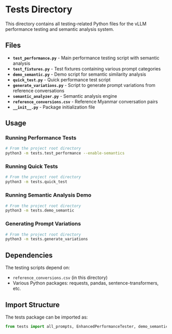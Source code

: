 # Tests Directory

This directory contains all testing-related Python files for the vLLM performance testing and semantic analysis system.

## Files

- **`test_performance.py`** - Main performance testing script with semantic analysis
- **`test_fixtures.py`** - Test fixtures containing various prompt categories
- **`demo_semantic.py`** - Demo script for semantic similarity analysis
- **`quick_test.py`** - Quick performance test script
- **`generate_variations.py`** - Script to generate prompt variations from reference conversations
- **`semantic_analyzer.py`** - Semantic analysis engine
- **`reference_conversions.csv`** - Reference Myanmar conversation pairs
- **`__init__.py`** - Package initialization file

## Usage

### Running Performance Tests
```bash
# From the project root directory
python3 -m tests.test_performance --enable-semantics
```

### Running Quick Tests
```bash
# From the project root directory
python3 -m tests.quick_test
```

### Running Semantic Analysis Demo
```bash
# From the project root directory
python3 -m tests.demo_semantic
```

### Generating Prompt Variations
```bash
# From the project root directory
python3 -m tests.generate_variations
```

## Dependencies

The testing scripts depend on:
- `reference_conversions.csv` (in this directory)
- Various Python packages: requests, pandas, sentence-transformers, etc.

## Import Structure

The tests package can be imported as:
```python
from tests import all_prompts, EnhancedPerformanceTester, demo_semantic_analysis, SemanticAnalyzer
```
